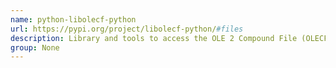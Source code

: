 ```yaml
---
name: python-libolecf-python
url: https://pypi.org/project/libolecf-python/#files
description: Library and tools to access the OLE 2 Compound File (OLECF) format.
group: None
---
```

